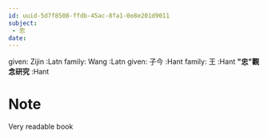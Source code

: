 ```yaml
---
id: uuid-5d7f8508-ffdb-45ac-8fa1-0e8e201d9011
subject: 
 - 忠
date: 
---
```


given: Zijin :Latn
family: Wang  :Latn
given: 子今 :Hant
family: 王 :Hant
**"忠"觀念研究** :Hant
# Note
Very readable book